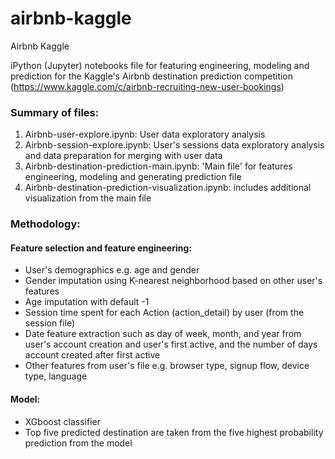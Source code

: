 # airbnb-kaggle
Airbnb Kaggle

iPython (Jupyter) notebooks file for featuring engineering, modeling and prediction for the Kaggle's Airbnb destination prediction competition (https://www.kaggle.com/c/airbnb-recruiting-new-user-bookings) <br/>

### Summary of files:
1. Airbnb-user-explore.ipynb: User data exploratory analysis
2. Airbnb-session-explore.ipynb: User's sessions data exploratory analysis and data preparation for merging with user data
3. Airbnb-destination-prediction-main.ipynb: 'Main file' for features engineering, modeling and generating prediction file
4. Airbnb-destination-prediction-visualization.ipynb: includes additional visualization from the main file 

### Methodology:
#### Feature selection and feature engineering:
- User's demographics e.g. age and gender
- Gender imputation using K-nearest neighborhood based on other user's features
- Age imputation with default -1
- Session time spent for each Action (action_detail) by user (from the session file)
- Date feature extraction such as day of week, month, and year from user's account creation and user's first active, and the number of days account created after first active
- Other features from user's file e.g. browser type, signup flow, device type, language

#### Model:
- XGboost classifier
- Top five predicted destination are taken from the five highest probability prediction from the model

